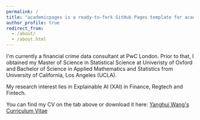 ```yaml
---
permalink: /
title: "academicpages is a ready-to-fork GitHub Pages template for academic personal websites"
author_profile: true
redirect_from: 
  - /about/
  - /about.html
---
```


I'm currently a financial crime data consultant at PwC London. Prior to that, I obtained my Master of Science in Statistical Science at Univeristy of Oxford and Bachelor of Science in Applied Mathematics and Statistics from University of California, Los Angeles (UCLA). 

My research interest lies in Explainable AI (XAI) in Finance, Regtech and Fintech. 

You can find my CV on the tab above or download it here: [Yanghui Wang's Curriculum Vitae](./assets/Wang_CV.pdf)
